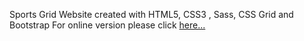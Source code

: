 Sports Grid Website created with HTML5, CSS3 , Sass, CSS Grid and Bootstrap
For online version please click <a href="https://epic-nobel-6db84d.netlify.app" rel="nofollow">here...</a>
